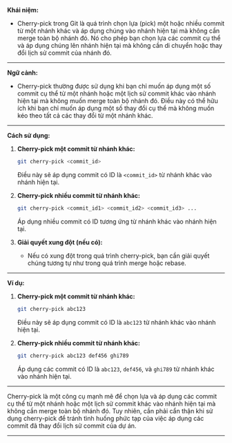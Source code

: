 **Khái niệm:**

- Cherry-pick trong Git là quá trình chọn lựa (pick) một hoặc nhiều commit từ một nhánh khác và áp dụng chúng vào nhánh hiện tại mà không cần merge toàn bộ nhánh đó. Nó cho phép bạn chọn lựa các commit cụ thể và áp dụng chúng lên nhánh hiện tại mà không cần di chuyển hoặc thay đổi lịch sử commit của nhánh đó.

---

**Ngữ cảnh:**

- Cherry-pick thường được sử dụng khi bạn chỉ muốn áp dụng một số commit cụ thể từ một nhánh hoặc một lịch sử commit khác vào nhánh hiện tại mà không muốn merge toàn bộ nhánh đó. Điều này có thể hữu ích khi bạn chỉ muốn áp dụng một số thay đổi cụ thể mà không muốn kéo theo tất cả các thay đổi từ một nhánh khác.

---

**Cách sử dụng:**

1. **Cherry-pick một commit từ nhánh khác:**

   ```bash
   git cherry-pick <commit_id>
   ```

   Điều này sẽ áp dụng commit có ID là `<commit_id>` từ nhánh khác vào nhánh hiện tại.

2. **Cherry-pick nhiều commit từ nhánh khác:**

   ```bash
   git cherry-pick <commit_id1> <commit_id2> <commit_id3> ...
   ```

   Áp dụng nhiều commit có ID tương ứng từ nhánh khác vào nhánh hiện tại.

3. **Giải quyết xung đột (nếu có):**
   - Nếu có xung đột trong quá trình cherry-pick, bạn cần giải quyết chúng tương tự như trong quá trình merge hoặc rebase.

---

**Ví dụ:**

1. **Cherry-pick một commit từ nhánh khác:**

   ```bash
   git cherry-pick abc123
   ```

   Điều này sẽ áp dụng commit có ID là `abc123` từ nhánh khác vào nhánh hiện tại.

2. **Cherry-pick nhiều commit từ nhánh khác:**
   ```bash
   git cherry-pick abc123 def456 ghi789
   ```
   Áp dụng các commit có ID là `abc123`, `def456`, và `ghi789` từ nhánh khác vào nhánh hiện tại.

---

Cherry-pick là một công cụ mạnh mẽ để chọn lựa và áp dụng các commit cụ thể từ một nhánh hoặc một lịch sử commit khác vào nhánh hiện tại mà không cần merge toàn bộ nhánh đó. Tuy nhiên, cần phải cẩn thận khi sử dụng cherry-pick để tránh tình huống phức tạp của việc áp dụng các commit đã thay đổi lịch sử commit của dự án.

---

